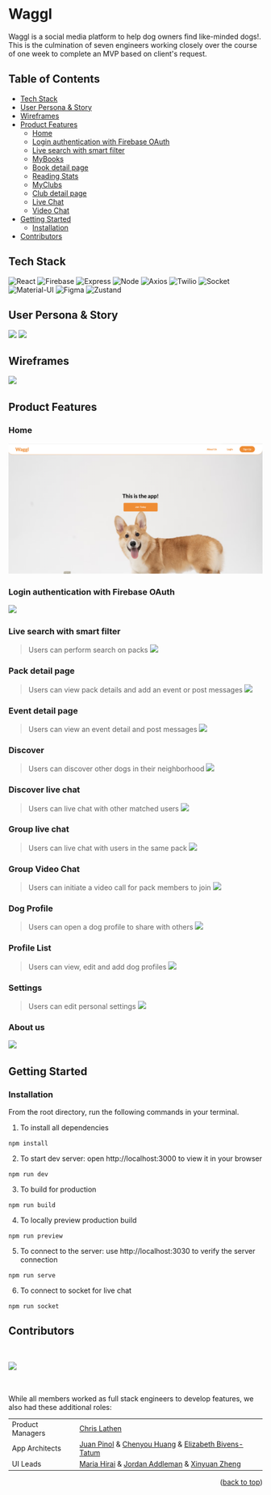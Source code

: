 <div id="top"/>

# Waggl
Waggl is a social media platform to help dog owners find like-minded dogs!. This is the culmination of seven engineers working closely over the course of one week to complete an MVP based on client's request.


## Table of Contents
- [Tech Stack](#tech-stack)
- [User Persona & Story](#user-persona--story)
- [Wireframes](#wireframes)
- [Product Features](#product-features)
  - [Home](#home)
  - [Login authentication with Firebase OAuth](#login-authentication-with-firebase-oauth)
  - [Live search with smart filter](#live-search-with-smart-filter)
  - [MyBooks](#mybooks)
  - [Book detail page](#book-detail-page)
  - [Reading Stats](#reading-stats)
  - [MyClubs](#myclubs)
  - [Club detail page](#club-detail-page)
  - [Live Chat](#live-chat)
  - [Video Chat](#video-chat)
- [Getting Started](#getting-started)
  - [Installation](#installation)
- [Contributors](#contributors)


## Tech Stack
![React](https://img.shields.io/badge/-React-61DAFB?logo=react&logoColor=white&style=for-the-badge)
![Firebase](https://img.shields.io/badge/-Firebase-FFD700?logo=firebase&logoColor=white&style=for-the-badge)
![Express](https://img.shields.io/badge/-Express-DCDCDC?logo=express&logoColor=black&style=for-the-badge)
![Node](https://img.shields.io/badge/-Node-9ACD32?logo=node.js&logoColor=white&style=for-the-badge)
![Axios](https://img.shields.io/badge/-Axios-671ddf?logo=axios&logoColor=black&style=for-the-badge)
![Twilio](https://img.shields.io/badge/-Twilio-FF0000?logo=twilio&logoColor=white&style=for-the-badge)
![Socket](https://img.shields.io/badge/-Socket-000000?logo=socket.io&logoColor=white&style=for-the-badge)
![Material-UI](https://img.shields.io/badge/-MUI-007FFF?logo=mui&logoColor=white&style=for-the-badge)
![Figma](https://img.shields.io/badge/-Figma-B2E7E8?logo=figma&logoColor=black&style=for-the-badge)
![Zustand](https://img.shields.io/badge/-Zustand-FFb049?logo=zustand&logoColor=black&style=for-the-badge)

## User Persona & Story
![](assets/BookFace_Persona2.png)
![](assets/BookFace_Persona1.png)

## Wireframes
![](assets/WagglWirefame.png)


## Product Features

### Home
![](assets/home.png)

### Login authentication with Firebase OAuth
![](assets/demo/BookFace_OAuth.gif)

### Live search with smart filter

> Users can perform search on packs
![](assets/demo/BookFace_Search.gif)
### Pack detail page

> Users can view pack details and add an event or post messages
![](assets/demo/BookFace_MyBooks.gif)

### Event detail page
> Users can view an event detail and post messages
![](assets/demo/BookFace_BookDetails.gif)

### Discover
> Users can discover other dogs in their neighborhood
![](assets/demo/BookFace_Stats.gif)


### Discover live chat

> Users can live chat with other matched users
![](assets/demo/BookFace_Clubs.gif)

### Group live chat

> Users can live chat with users in the same pack
![](assets/demo/BookFace_MyBookClub.gif)

### Group Video Chat
> Users can initiate a video call for pack members to join
![](assets/demo/BookFace_LiveChat.gif)

### Dog Profile
> Users can open a dog profile to share with others
![](assets/demo/BookFace_VideoChat.gif)

### Profile List
> Users can view, edit and add dog profiles
![](assets/demo/BookFace_VideoChat.gif)

### Settings
> Users can edit personal settings
![](assets/demo/BookFace_VideoChat.gif)

### About us
![](assets/demo/BookFace_VideoChat.gif)

## Getting Started

### Installation

From the root directory, run the following commands in your terminal.

1. To install all dependencies

```
npm install
```

2. To start dev server: open http://localhost:3000 to view it in your browser

```
npm run dev
```

3. To build for production

```
npm run build
```

4. To locally preview production build
```
npm run preview
```

5. To connect to the server: use http://localhost:3030 to verify the server connection
```
npm run serve
```

6. To connect to socket for live chat
```
npm run socket
```

## Contributors

&nbsp;

<a href="https://github.com/Hidden-In-The-Leaves/waggl/graphs/contributors">
  <img src="https://contrib.rocks/image?repo=Hidden-In-The-Leaves/waggl" />
</a>

&nbsp;

While all members worked as full stack engineers to develop features, we also had these additional roles:

|   |  |
| ------------- | ------------- |
| Product Managers  | [Chris Lathen](https://github.com/haleyjung)  |
| App Architects  | [Juan Pinol](https://github.com/HuijunLu) & [Chenyou Huang](https://github.com/chenyou-H) & [Elizabeth Bivens-Tatum](https://github.com/katyfsy) |
| UI Leads  |[Maria Hirai](https://github.com/jp-chang) & [Jordan Addleman](https://github.com/JosephSanfelippo) & [Xinyuan Zheng](https://github.com/katyfsy) |


<p align="right">(<a href="#top">back to top</a>)</p>
